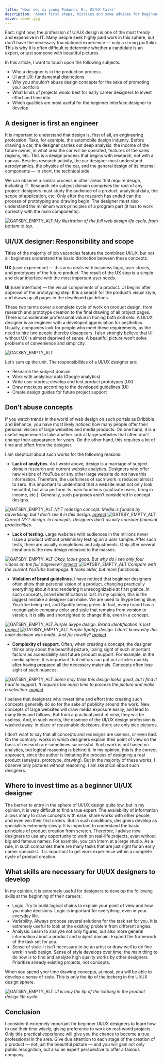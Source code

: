 ```yaml
---
title: 'Hear me, my young Padawan. Or, UI/UX talks'
description: 'About first steps, mistakes and some advices for beginners in UI and UX design'
cover: cover.jpg
---
```


Fact: right now, the profession of UI/UX design is one of the most trendy and expensive in IT. Many people seek highly paid work in this sphere, but don’t have the necessary foundational experience — only a strong portfolio. This is why it is often difficult to determine whether a candidate is an expert, or just someone with beautiful pictures.

In this article, I want to touch upon the following subjects:

- Who a designer is in the production process
- UI and UX: fundamental distinctions
- Why you shouldn’t abuse design concepts for the sake of promoting your portfolio
- What kinds of projects would best for early career designers to invest effort and time into
- Which qualities are most useful for the beginner interface designer to develop

## A designer is first an engineer

It is important to understand that design is, first of all, an engineering profession. Take, for example, the automobile design industry. Before drawing a car, the designer carries out deep analysis: the income of the future owner, in what area the car will be operated, features of the sales regions, etc. This is a design process that begins with research, not with a canvas. Besides research activity, the car designer must understand aerodynamics, the physics of the car, and the general design of its internal components — in short, the technical side.

We can observe a similar process in other areas that require design, including IT. Research into subject domain comprises the root of any project: designers must study the audience of a product, analytical data, the scope of application, etc. Only after the research has ended can the process of prototyping and drawing begin. The designer must also understand the minimum work principles of a program part (it has to work correctly with the main components).

![GATSBY_EMPTY_ALT](ui1.png)
_My illustration of the full web design life cycle, from bottom to top._

## UI/UX designer: Responsibility and scope

Titles of the majority of job vacancies feature the combined UI/UX, but not all beginners understand the basic distinction between these concepts.

**UX** (user experience) — this area deals with business logic, user stories, and prototypes of the future product. The result of the UX step is a simple and clear interface with the most important user needs.

**UI** (user interface) — the visual components of a product. UI begins after approval of the prototyping step. It is a search for the product’s visual style, and draws up all pages in the developed guidelines.

These two terms cover a complete cycle of work on product design, from research and prototype creation to the final drawing of all project pages. There is considerable professional value in honing both skill sets. A UI/UX designer is an engineer with a developed appreciation for aesthetics. Usually, companies look for people who meet these requirements, as the need to hire two people thereby disappears. I also strongly believe that UI without UX is almost deprived of sense. A beautiful picture won’t solve problems of convenience and simplicity.

![GATSBY_EMPTY_ALT](ui2.png)

Let’s sum up the unit. The responsibilities of a UI/UX designer are:

- Research the subject domain
- Work with analytical data (Google analytics)
- Write user stories; develop and test product prototypes (UX)
- Draw mockups according to the developed guidelines (UI)
- Create design guides for future project support

## Don’t abuse concepts

If you watch trends in the world of web design on such portals as Dribbble and Behance, you have most likely noticed how many people offer their personal visions of large websites and media products. On one hand, it is a useful experience to take another look at large websites that often don’t change their appearance for years. On the other hand, this requires a lot of time and effort from the designer.

I am skeptical about such works for the following reasons:

- **Lack of analytics**. As I wrote above, design is a marriage of subject domain research and current website analytics. Designers who offer new visions of YouTube or any other large website do not have this information. Therefore, the usefulness of such work is reduced almost to zero. It is important to understand that a website must not only look beautiful, but also perform its main functions (captivate users, bring in income, etc.). Generally, such purposes aren’t considered in concept designs.

![GATSBY_EMPTY_ALT](ui3.png)
_NYT redesign concept. Media is funded by advertising, but I don’t see it in this design. [project](http://bit.ly/2mlQoQG)_
![GATSBY_EMPTY_ALT](ui4.png)
_Current NYT design. In concepts, designers don’t usually consider financial practicalities._

- **Lack of testing**. Large websites with audiences in the millions never issue a product without preliminary testing on a user sample. After such tests, there are usually completions and adjustments. Only after several iterations is the new design released to the masses.

![GATSBY_EMPTY_ALT](ui5.png)
_Okay, looks good. But why do I see only four videos on the full pageview? [project](http://bit.ly/2mlRtrM)_
![GATSBY_EMPTY_ALT](ui6.png)
_Compare with the current YouTube homepage. It looks older, but more functional._

- **Violation of brand guidelines**. I have noticed that beginner designers often show their personal vision of a product, changing practically everything about it and rendering it unrecognizable at first glance. In such concepts, brand identification is lost. In my opinion, this is the biggest mistake a designer can make. We are used to Skype being blue, YouTube being red, and Spotify being green. In fact, every brand has a recognizable company color and style that remains from version to version. It is silly and shortsighted to change this, even in a concept.

![GATSBY_EMPTY_ALT](ui7.png)
_Purple Skype design. Brand identification is lost [project](http://bit.ly/2mm9MwH)_
![GATSBY_EMPTY_ALT](ui8.png)
_Purple Spotify design. I don’t know why this color decision was made. Just for novelty? [project](http://bit.ly/2mlQbg3)_

- **Complexity of support**. Often, when creating a concept, the designer thinks only about the beautiful picture, losing sight of such important factors as accessibility and future product support. For example, in the media sphere, it is important that editors can put out articles quickly after having prepared all the necessary materials. Concepts often lose sight of such nuances.

![GATSBY_EMPTY_ALT](ui9.png)
_Some may think this design looks good, but I find it hard to support. It requires too much time to process the picture and make a selection. [project](http://bit.ly/2mm155F)_

I believe that designers who invest time and effort into creating such concepts generally do so for the sake of publicity around the work. New concepts of large websites will draw media exposure easily, and lead to many likes and follows. But from a practical point of view, they will be useless. And, in such works, the essence of the UI/UX design profession is washed away. In place of reasonable decisions, there are only nice pictures.

I don’t want to say that all concepts and redesigns are useless, or even bad. On the contrary: works in which designers explain their point of view on the basis of research are sometimes successful. Such work is not based on analytics, but logical reasoning is behind it. In my opinion, this is the correct approach, since the author is imitating the process of designing a real product (analysis, prototype, drawing). But in the majority of these works, I observe only pictures without reasoning. I am skeptical about such designers.

## Where to invest time as a beginner UI/UX designer

The barrier to entry in the sphere of UI/UX design quite low, but in my opinion, it is very difficult to find a true expert. The availability of information allows many to draw concepts with ease, share works with other people, and even win their first orders. But in such conditions, designers develop as specialists extremely slowly. It is important to understand the basic principles of product creation from scratch. Therefore, I advise new designers to use any opportunity to work on real-life projects, even without big and famous names. For example, you can intern at a large studio. As a rule, in such companies there are many tasks that are just right for an early career specialist. It is important to get work experience within a complete cycle of product creation.

## What skills are necessary for UI/UX designers to develop

In my opinion, it is extremely useful for designers to develop the following skills at the beginning of their careers:

- Logic. Try to build logical chains to explain your point of view and how you make decisions. Logic is important for everything, even in your everyday life.
- Variability. Always propose several solutions for the task set for you. It is extremely useful to look at the existing problem from different angles.
- Analysis. Learn to analyze not only figures, but also more general information about a product and subject domain. Expand the framework of the task set for you.
- Sense of style. It isn’t necessary to be an artist or draw well to do fine work in web design. Sense of style develops over time; the main thing to do now is to find and analyze high quality works by other designers. Prioritize already existing projects, not concepts.

When you spend your time drawing concepts, at most, you will be able to develop a sense of style. This is only the tip of the iceberg in the UI/UX design sphere.

![GATSBY_EMPTY_ALT](ui10.png)
_UI is only the tip of the iceberg in the product design life cycle._

## Conclusion

I consider it extremely important for beginner UI/UX designers to learn how to use their time wisely, giving preference to work on real-world projects. Only this practical experience will give you the chance to become a true professional in the area. Give due attention to each stage of the creation of a product — not just the beautiful picture — and you will gain not only public recognition, but also an expert perspective to offer a famous company.
